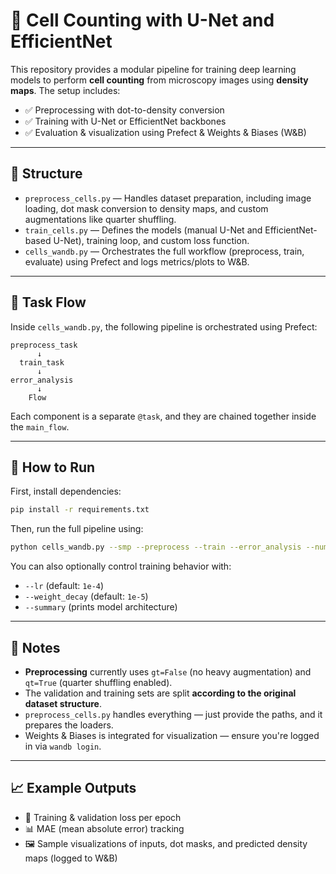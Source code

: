 

# 🧬 Cell Counting with U-Net and EfficientNet

This repository provides a modular pipeline for training deep learning models to perform **cell counting** from microscopy images using **density maps**. The setup includes:

- ✅ Preprocessing with dot-to-density conversion  
- ✅ Training with U-Net or EfficientNet backbones  
- ✅ Evaluation & visualization using Prefect & Weights & Biases (W&B)

---

## 📂 Structure

- `preprocess_cells.py` — Handles dataset preparation, including image loading, dot mask conversion to density maps, and custom augmentations like quarter shuffling.
- `train_cells.py` — Defines the models (manual U-Net and EfficientNet-based U-Net), training loop, and custom loss function.
- `cells_wandb.py` — Orchestrates the full workflow (preprocess, train, evaluate) using Prefect and logs metrics/plots to W&B.

---

## 🔁 Task Flow

Inside `cells_wandb.py`, the following pipeline is orchestrated using Prefect:

```text
preprocess_task 
      ↓ 
  train_task 
      ↓ 
error_analysis
      ↓
    Flow
```

Each component is a separate `@task`, and they are chained together inside the `main_flow`.

---

## 🚀 How to Run

First, install dependencies:

```bash
pip install -r requirements.txt
```

Then, run the full pipeline using:

```bash
python cells_wandb.py --smp --preprocess --train --error_analysis --num_epochs 5
```

You can also optionally control training behavior with:

- `--lr` (default: `1e-4`)
- `--weight_decay` (default: `1e-5`)
- `--summary` (prints model architecture)

---

## 🧪 Notes

- **Preprocessing** currently uses `gt=False` (no heavy augmentation) and `qt=True` (quarter shuffling enabled).
- The validation and training sets are split **according to the original dataset structure**.
- `preprocess_cells.py` handles everything — just provide the paths, and it prepares the loaders.
- Weights & Biases is integrated for visualization — ensure you're logged in via `wandb login`.

---

## 📈 Example Outputs

- 🎯 Training & validation loss per epoch  
- 📊 MAE (mean absolute error) tracking  
- 🖼️ Sample visualizations of inputs, dot masks, and predicted density maps (logged to W&B)

